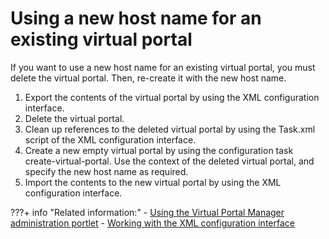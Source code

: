 # Using a new host name for an existing virtual portal

If you want to use a new host name for an existing virtual portal, you must delete the virtual portal. Then, re-create it with the new host name.

1.  Export the contents of the virtual portal by using the XML configuration interface.
2.  Delete the virtual portal.
3.  Clean up references to the deleted virtual portal by using the Task.xml script of the XML configuration interface.
4.  Create a new empty virtual portal by using the configuration task create-virtual-portal. Use the context of the deleted virtual portal, and specify the new host name as required.
5.  Import the contents to the new virtual portal by using the XML configuration interface.


???+ info "Related information:"
    - [Using the Virtual Portal Manager administration portlet](../../vp_mgr_portlet/advp_vpmgr_use.md)
    - [Working with the XML configuration interface](../../../../extend_dx/development_tools/portal_admin_tools/xml_config_interface/working_xml_config_interface/index.md)

